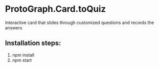 # ProtoGraph.Card.toQuiz

Interactive card that slides through customized questions and records the answers

## Installation steps:
1) npm install
2) npm start